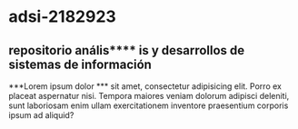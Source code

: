 # adsi-2182923
## repositorio anális**** is y desarrollos de sistemas de información
***Lorem ipsum dolor *** sit amet, consectetur adipisicing elit. Porro ex placeat aspernatur nisi. Tempora maiores veniam dolorum adipisci deleniti, sunt laboriosam enim ullam exercitationem inventore praesentium corporis ipsum ad aliquid?
